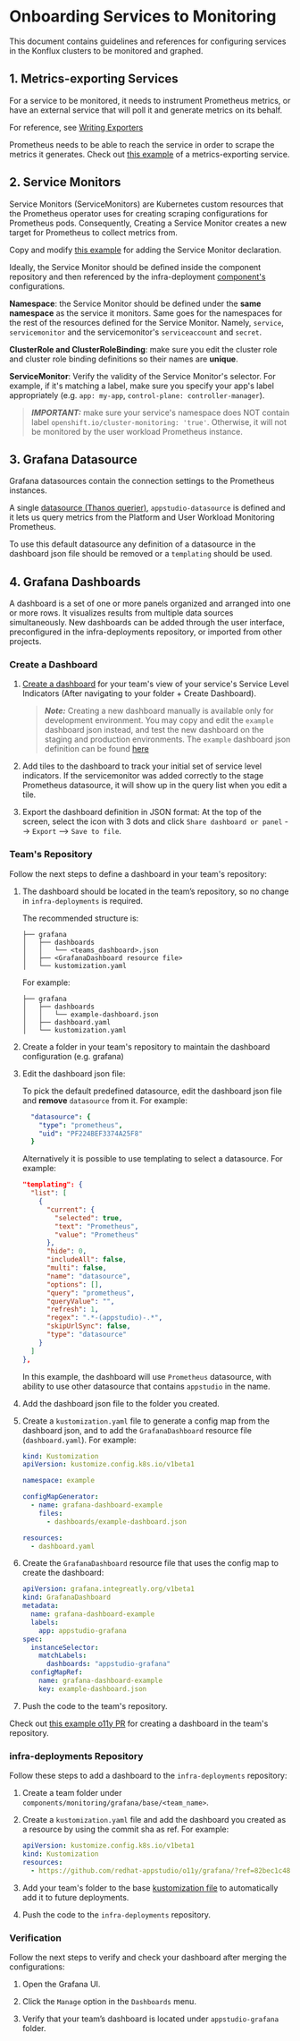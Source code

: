 # Onboarding Services to Monitoring

This document contains guidelines and references for configuring services in the
Konflux clusters to be monitored and graphed.

## 1. Metrics-exporting Services

For a service to be monitored, it needs to instrument Prometheus metrics, or have an
external service that will poll it and generate metrics on its behalf.

For reference, see
[Writing Exporters](https://prometheus.io/docs/instrumenting/writing_exporters)

Prometheus needs to be able to reach the service in order to scrape the metrics it
generates. Check out [this example](./prometheus/development/dummy-service.yaml) of a
metrics-exporting service.

## 2. Service Monitors

Service Monitors (ServiceMonitors) are Kubernetes custom resources that the Prometheus
operator uses for creating scraping configurations for Prometheus pods. Consequently,
Creating a Service Monitor creates a new target for Prometheus to collect metrics from.

Copy and modify
[this example](./prometheus/development/dummy-service-service-monitor.yaml)
for adding the Service Monitor declaration.

Ideally, the Service Monitor should be defined inside the component repository and then
referenced by the infra-deployment [component's](../../components/) configurations.

**Namespace**: the Service Monitor should be defined under the **same namespace** as the
service it monitors. Same goes for the namespaces for the rest of the resources
defined for the Service Monitor. Namely, `service`, `servicemonitor` and the
servicemonitor's `serviceaccount` and `secret`.

**ClusterRole and ClusterRoleBinding**: make sure you edit the cluster role and cluster
role binding definitions so their names are **unique**.

**ServiceMonitor**: Verify the validity of the Service Monitor's selector. For example,
if it's matching a label, make sure you specify your app's label appropriately (e.g.
`app: my-app`, `control-plane: controller-manager`).

> **_IMPORTANT:_** make sure your service's namespace does NOT contain label
                   `openshift.io/cluster-monitoring: 'true'`. Otherwise, it will not be
                   monitored by the user workload Prometheus instance.

## 3. Grafana Datasource

Grafana datasources contain the connection settings to the Prometheus instances.

A single
[datasource (Thanos querier)](https://github.com/redhat-appstudio/infra-deployments/blob/16e48656370dc65dba6471a9f50d745832535723/components/monitoring/grafana/base/grafana-app.yaml#L216),
`appstudio-datasource` is defined and it lets us query metrics from the Platform and
User Workload Monitoring Prometheus.

To use this default datasource any definition of a datasource in the dashboard json file
should be removed or a `templating` should be used.

## 4. Grafana Dashboards

A dashboard is a set of one or more panels organized and arranged into one or more rows. 
It visualizes results from multiple data sources simultaneously.
New dashboards can be added through the user interface, preconfigured in the
infra-deployments repository, or imported from other projects.

### Create a Dashboard

1. [Create a dashboard](https://grafana.com/docs/grafana/v10.4/dashboards/)
   for your team's view of your service's Service Level Indicators
   (After navigating to your folder + Create Dashboard).

   > **_Note:_**  Creating a new dashboard manually is available only for development
                   environment. You may copy and edit the `example` dashboard json
                   instead, and test the new dashboard on the staging and production
                   environments. The `example` dashboard json definition can be found
                   [here](https://github.com/redhat-appstudio/infra-deployments/blob/main/components/monitoring/grafana/base/dashboards/generic-dashboards/example.json)

2. Add tiles to the dashboard to track your initial set of service level indicators.
   If the servicemonitor was added correctly to the stage Prometheus datasource,
   it will show up in the query list when you edit a tile.

3. Export the dashboard definition in JSON format: At the top of the screen, select the
   icon with 3 dots and click `Share dashboard or panel` --> `Export` -->
   `Save to file`.

### Team's Repository

Follow the next steps to define a dashboard in your team's repository:

1. The dashboard should be located in the team’s repository, so no change in
   `infra-deployments` is required.

   The recommended structure is:

   ```
   ├── grafana
   │   ├── dashboards
   │   │   └── <teams_dashboard>.json
   │   ├── <GrafanaDashboard resource file>
   │   └── kustomization.yaml
   ```

   For example:
   ```
   ├── grafana
   │   ├── dashboards
   │   │   └── example-dashboard.json
   │   ├── dashboard.yaml
   │   └── kustomization.yaml
   ```

2. Create a folder in your team's repository to maintain the dashboard configuration
   (e.g. grafana)
  
3. Edit the dashboard json file:

   To pick the default predefined datasource, edit the dashboard json file and
   **remove** `datasource` from it. For example:

   ```yaml
     "datasource": {
       "type": "prometheus",
       "uid": "PF224BEF3374A25F8"
     }
   ```
        
   Alternatively it is possible to use templating to select a datasource. For example:

   ```json
   "templating": {
     "list": [
       {
         "current": {
           "selected": true,
           "text": "Prometheus",
           "value": "Prometheus"
         },
         "hide": 0,
         "includeAll": false,
         "multi": false,
         "name": "datasource",
         "options": [],
         "query": "prometheus",
         "queryValue": "",
         "refresh": 1,
         "regex": ".*-(appstudio)-.*",
         "skipUrlSync": false,
         "type": "datasource"
       }
     ]
   },
   ```
  
   In this example, the dashboard will use `Prometheus` datasource, with ability to use
   other datasource that contains `appstudio` in the name.

4. Add the dashboard json file to the folder you created.

5. Create a `kustomization.yaml` file to generate a config map from the dashboard json,
   and to add the `GrafanaDashboard` resource file (`dashboard.yaml`). For example:

   ```yaml
   kind: Kustomization
   apiVersion: kustomize.config.k8s.io/v1beta1

   namespace: example

   configMapGenerator:
     - name: grafana-dashboard-example
       files:
         - dashboards/example-dashboard.json

   resources:
     - dashboard.yaml
   ```

6. Create the `GrafanaDashboard` resource file that uses the config map to create the
   dashboard:

   ```yaml
   apiVersion: grafana.integreatly.org/v1beta1
   kind: GrafanaDashboard
   metadata:
     name: grafana-dashboard-example
     labels:
       app: appstudio-grafana
   spec:
     instanceSelector:
       matchLabels:
         dashboards: "appstudio-grafana"
     configMapRef:
       name: grafana-dashboard-example
       key: example-dashboard.json
   ```

7. Push the code to the team's repository.

Check out [this example o11y PR](https://github.com/redhat-appstudio/o11y/pull/39)
for creating a dashboard in the team's repository.

### infra-deployments Repository

Follow these steps to add a dashboard to the `infra-deployments` repository:

1. Create a team folder under `components/monitoring/grafana/base/<team_name>`.

2. Create a `kustomization.yaml` file and add the dashboard you created as a resource by
   using the commit sha as ref. For example:

   ```yaml
   apiVersion: kustomize.config.k8s.io/v1beta1
   kind: Kustomization
   resources:
     - https://github.com/redhat-appstudio/o11y/grafana/?ref=82bec1c488250ae32d458c77755e432329be1b45
   ```

3. Add your team's folder to the base
   [kustomization file](https://github.com/redhat-appstudio/infra-deployments/blob/main/components/monitoring/grafana/base/kustomization.yaml#L14)
   to automatically add it to future deployments.
  
4. Push the code to the `infra-deployments` repository.


### Verification

Follow the next steps to verify and check your dashboard after merging the
configurations:

1. Open the Grafana UI.

2. Click the `Manage` option in the `Dashboards` menu.

3. Verify that your team’s dashboard is located under `appstudio-grafana` folder.
